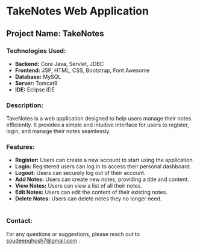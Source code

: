 # TakeNotes Web Application

## Project Name: TakeNotes <br/>

### Technologies Used: <br/>
  * **Backend:** Core Java, Servlet, JDBC <br/>
  * **Frontend:** JSP, HTML, CSS, Bootstrap, Font Awesome <br/>
  * **Database:** MySQL <br/>
  * **Server:** Tomcat9 <br/>
  * **IDE:** Eclipse IDE <br/>
### Description:<br/>
TakeNotes is a web application designed to help users manage their notes efficiently. It provides a simple and intuitive interface for users to register, login, and manage their notes seamlessly.



          
### Features: <br/>
  * **Register:** Users can create a new account to start using the application. <br/>
  * **Login:** Registered users can log in to access their personal dashboard. <br/>
  * **Logout:** Users can securely log out of their account. <br/>
  * **Add Notes:** Users can create new notes, providing a title and content. <br/>
  * **View Notes:** Users can view a list of all their notes. <br/>
  * **Edit Notes:** Users can edit the content of their existing notes. <br/>
  * **Delete Notes:** Users can delete notes they no longer need. <br/> <br/>
### Contact: <br/>
For any questions or suggestions, please reach out to soudeepghosh7@gmail.com .
